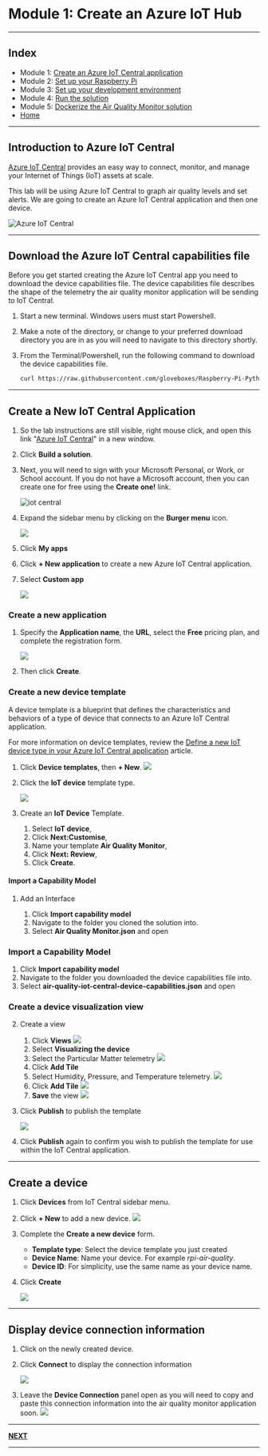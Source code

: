 # Module 1: Create an Azure IoT Hub

---

## Index

* Module 1: [Create an Azure IoT Central application](../module_1_create_iot_hub/README.md)
* Module 2: [Set up your Raspberry Pi](../module_2_set_up_raspberry_pi/README.md)
* Module 3: [Set up your development environment](../module_3_set_up_computer/README.md)
* Module 4: [Run the solution](../module_4_building_the_solution/README.md)
* Module 5: [Dockerize the Air Quality Monitor solution](../module_5_docker/README.md)
* [Home](../../README.md)

---

## Introduction to Azure IoT Central

[Azure IoT Central](https://azure.microsoft.com/en-in/services/iot-central/?WT.mc_id=julyot-aqm-dglover) provides an easy way to connect, monitor, and manage your Internet of Things (IoT) assets at scale.

This lab will be using Azure IoT Central to graph air quality levels and set alerts. We are going to create an Azure IoT Central application and then one device.

![Azure IoT Central](../resources/azure-iot-central.jpg)

---

## Download the Azure IoT Central capabilities file

Before you get started creating the Azure IoT Central app you need to download the device capabilities file. The device capabilities file describes the shape of the telemetry the air quality monitor application will be sending to IoT Central.

1. Start a new terminal. Windows users must start Powershell.
2. Make a note of the directory, or change to your preferred download directory you are in as you will need to navigate to this directory shortly.
3. From the Terminal/Powershell, run the following command to download the device capabilities file.

    ```bash
    curl https://raw.githubusercontent.com/gloveboxes/Raspberry-Pi-Python-Environment-Monitor-with-the-Pimoroni-Enviro-Air-Quality-PMS5003-Sensor/master/iot_central/Air%20Quality%20Monitor.json -o air-quality-iot-central-device-capabilities.json
    ```

---

## Create a New IoT Central Application

1. So the lab instructions are still visible, right mouse click, and open this link "[Azure IoT Central](https://azure.microsoft.com/en-au/services/iot-central/?WT.mc_id=julyot-aqm-dglover)" in a new window.

2. Click **Build a solution**.

3. Next, you will need to sign with your Microsoft Personal, or Work, or School account. If you do not have a Microsoft account, then you can create one for free using the **Create one!** link.

    ![iot central](../resources/iot-central-login.png)

4. Expand the sidebar menu by clicking on the **Burger menu** icon.

    ![](../resources/iot-central-burger-menu.png)
5. Click **My apps**
5. Click **+ New application** to create a new Azure IoT Central application. 

6. Select **Custom app**

    ![](../resources/iot-central-custom-app.png)

### Create a new application

1. Specify the **Application name**, the **URL**, select the **Free** pricing plan, and complete the registration form. 

    ![](../resources/iot-central-new-application.png)

2. Then click **Create**.

### Create a new device template

A device template is a blueprint that defines the characteristics and behaviors of a type of device that connects to an Azure IoT Central application.

For more information on device templates, review the [Define a new IoT device type in your Azure IoT Central application](https://docs.microsoft.com/en-us/azure/iot-central/core/howto-set-up-template?WT.mc_id=julyot-aqm-dglover) article. 

1. Click **Device templates**, then **+ New**.
    ![](../resources/iot-central-template-new.png)

2. Click the **IoT device** template type.

    ![](../resources/iot-central-new-iot-device-template.png)

3. Create an **IoT Device** Template.

    1. Select **IoT device**,
    2. Click **Next:Customise**,
    3. Name your template **Air Quality Monitor**,
    4. Click **Next: Review**,
    5. Click **Create**.


#### Import a Capability Model

1. Add an Interface

    1. Click **Import capability model**
    2. Navigate to the folder you cloned the solution into.
    3. Select **Air Quality Monitor.json** and open

### Import a Capability Model

1. Click **Import capability model**
2. Navigate to the folder you downloaded the device capabilities file into.
4. Select **air-quality-iot-central-device-capabilities.json** and open

### Create a device visualization view

2. Create a view
    1. Click **Views**
        ![](../resources/iot-central-create-a-view.png)
    2. Select **Visualizing the device**
    3. Select the Particular Matter telemetry
        ![](../resources/iot-central-add-tile-particular-matter.png)
    4. Click **Add Tile**
    5. Select Humidity, Pressure, and Temperature telemetry.
        ![](../resources/iot-central-add-tile-bme280.png)
    6. Click **Add Tile**
        ![](../resources/iot-central-tiles-align.png)
    7. **Save** the view
        ![](../resources/iot-central-view-save.png)
        <br/>

3. Click **Publish** to publish the template

    ![](../resources/iot-central-template-publish.png)

4. Click **Publish** again to confirm you wish to publish the template for use within the IoT Central application.

---

## Create a device

1. Click **Devices** from IoT Central sidebar menu.
2. Click **+ New** to add a new device.
    ![](../resources/iot-central-devices.png)
3. Complete the **Create a new device** form.
    * **Template type**: Select the device template you just created
    * **Device Name**: Name your device. For example *rpi-air-quality*.
    * **Device ID**: For simplicity, use the same name as your device name.
4. Click **Create**

    ![](../resources/iot-central-create-device.png)

---

## Display device connection information

1. Click on the newly created device.
2. Click **Connect** to display the connection information

    ![](../resources/iot-central-device-open.png)
3. Leave the **Device Connection** panel open as you will need to copy and paste this connection information into the air quality monitor application soon.
    ![](../resources/iot-central-device-connection-information.png)

---

**[NEXT](../module_2_set_up_raspberry_pi/README.md)**

---
